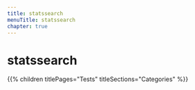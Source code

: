 ```yaml
---
title: statssearch
menuTitle: statssearch
chapter: true
---
```


# statssearch

{{% children titlePages="Tests" titleSections="Categories" %}}
